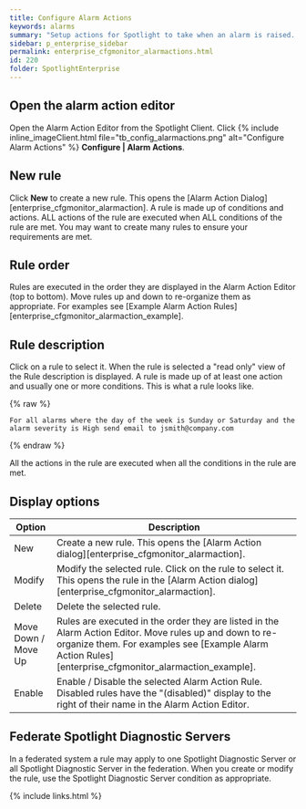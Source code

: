 ```yaml
---
title: Configure Alarm Actions
keywords: alarms
summary: "Setup actions for Spotlight to take when an alarm is raised. The actions Spotlight can take include running a program and sending an email. Conditions on taking the action can be defined, such as the day of the week, the time of day, the severity of the alarm, the alarm type and the connection type."
sidebar: p_enterprise_sidebar
permalink: enterprise_cfgmonitor_alarmactions.html
id: 220
folder: SpotlightEnterprise
---
```




## Open the alarm action editor

Open the Alarm Action Editor from the Spotlight Client. Click {% include inline_imageClient.html file="tb_config_alarmactions.png" alt="Configure Alarm Actions" %} **Configure \| Alarm Actions**.


## New rule

Click **New** to create a new rule. This opens the [Alarm Action Dialog][enterprise_cfgmonitor_alarmaction]. A rule is made up of conditions and actions. ALL actions of the rule are executed when ALL conditions of the rule are met. You may want to create many rules to ensure your requirements are met.

## Rule order

Rules are executed in the order they are displayed in the Alarm Action Editor (top to bottom). Move rules up and down to re-organize them as appropriate. For examples see [Example Alarm Action Rules][enterprise_cfgmonitor_alarmaction_example].

## Rule description

Click on a rule to select it. When the rule is selected a "read only" view of the Rule description is displayed. A rule is made up of at least one action and usually one or more conditions. This is what a rule looks like.

{% raw %}
```
For all alarms where the day of the week is Sunday or Saturday and the alarm severity is High send email to jsmith@company.com
```
{% endraw %}


All the actions in the rule are executed when all the conditions in the rule are met.


## Display options

Option | Description
-------|------------
New | Create a new rule. This opens the [Alarm Action dialog][enterprise_cfgmonitor_alarmaction].
Modify | Modify the selected rule. Click on the rule to select it. This opens the rule in the [Alarm Action dialog][enterprise_cfgmonitor_alarmaction].
Delete | Delete the selected rule.
Move Down / Move Up | Rules are executed in the order they are listed in the Alarm Action Editor. Move rules up and down to re-organize them. For examples see [Example Alarm Action Rules][enterprise_cfgmonitor_alarmaction_example].
Enable | Enable / Disable the selected Alarm Action Rule. Disabled rules have the "(disabled)" display to the right of their name in the Alarm Action Editor.

## Federate Spotlight Diagnostic Servers

In a federated system a rule may apply to one Spotlight Diagnostic Server or all Spotlight Diagnostic Server in the federation. When you create or modify the rule, use the Spotlight Diagnostic Server condition as appropriate.

{% include links.html %}
